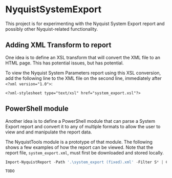 # NyquistSystemExport

This project is for experimenting with the Nyquist System Export report and possibly other Nyquist-related functionality.

## Adding XML Transform to report
One idea is to define an XSL transform that will convert the XML file to an HTML page. This has potential issues, but has potential.

To view the Nyquist System Parameters report using this XSL conversion, add the following line to the XML file on the second line, immediately after `<?xml version="1.0">`:
  ```
  <?xml-stylesheet type="text/xsl" href="system_export.xsl"?>
  ```

## PowerShell module
Another idea is to define a PowerShell module that can parse a System Export report and convert it to any of multiple formats to allow the user to view and and manipulate the report data.

The NyquistTools module is a prototype of that module. The following shows a few examples of how the report can be viewed. Note that the report file, `system_export.xml`, must first be downloaded and stored locally.

```powershell
Import-NyquistReport -Path '.\system_export (fixed).xml' -Filter S* | ConvertFrom-NyquistReport -Show
```

```powershell
TODO
```
